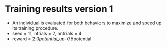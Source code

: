 # Training results version 1
- An individual is evaluated for both behaviors to maximize and speed up its training procedure. 
- seed = 11, ntrials = 2, nntrials = 4
- reward = 2.0*potential_up-0.5*potential